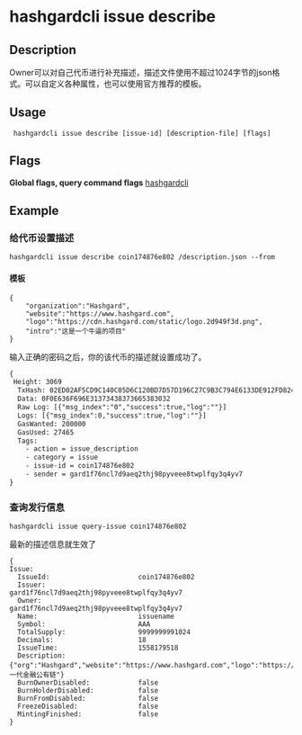 # hashgardcli issue describe

## Description
Owner可以对自己代币进行补充描述，描述文件使用不超过1024字节的json格式。可以自定义各种属性，也可以使用官方推荐的模板。
## Usage
```
 hashgardcli issue describe [issue-id] [description-file] [flags]
```
## Flags

**Global flags, query command flags** [hashgardcli](../README.md)

## Example
### 给代币设置描述
```shell
hashgardcli issue describe coin174876e802 /description.json --from
```
#### 模板
```
{
    "organization":"Hashgard",
    "website":"https://www.hashgard.com",
    "logo":"https://cdn.hashgard.com/static/logo.2d949f3d.png",
    "intro":"这是一个牛逼的项目" 
}
```
输入正确的密码之后，你的该代币的描述就设置成功了。
```txt
{
 Height: 3069
  TxHash: 02ED02AF5CD9C140C05D6C120BD7D57D196C27C9B3C794E6133DE912FD8243C1
  Data: 0F0E636F696E31373438373665383032
  Raw Log: [{"msg_index":"0","success":true,"log":""}]
  Logs: [{"msg_index":0,"success":true,"log":""}]
  GasWanted: 200000
  GasUsed: 27465
  Tags: 
    - action = issue_description
    - category = issue
    - issue-id = coin174876e802
    - sender = gard1f76ncl7d9aeq2thj98pyveee8twplfqy3q4yv7
}
```
### 查询发行信息
```shell
hashgardcli issue query-issue coin174876e802
```
最新的描述信息就生效了
```
{
Issue:
  IssueId:          			coin174876e802
  Issuer:           			gard1f76ncl7d9aeq2thj98pyveee8twplfqy3q4yv7
  Owner:           				gard1f76ncl7d9aeq2thj98pyveee8twplfqy3q4yv7
  Name:             			issuename
  Symbol:    	    			AAA
  TotalSupply:      			9999999991024
  Decimals:         			18
  IssueTime:					1558179518
  Description:	    			{"org":"Hashgard","website":"https://www.hashgard.com","logo":"https://cdn.hashgard.com/static/logo.2d949f3d.png","intro":"新一代金融公有链"}
  BurnOwnerDisabled:  			false 
  BurnHolderDisabled:  			false 
  BurnFromDisabled:  			false 
  FreezeDisabled:  				false 
  MintingFinished:  			false 
}
```